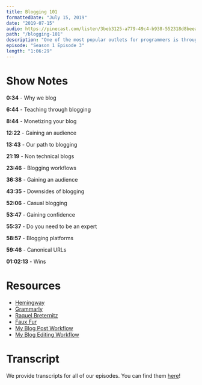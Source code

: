 ```yaml
---
title: Blogging 101
formattedDate: "July 15, 2019"
date: "2019-07-15"
audio: https://pinecast.com/listen/3beb3125-a779-49c4-b938-552318d8beea.mp3
path: "/blogging-101"
description: "One of the most popular outlets for programmers is through blogging. In this episode, we discuss why each of us got into blogging, the pros and cons of starting your own blog, and tips on how to make your blog a success."
episode: "Season 1 Episode 3"
length: "1:06:29"
---
```


# Show Notes

**0:34** - Why we blog

**6:44** - Teaching through blogging

**8:44** - Monetizing your blog

**12:22** - Gaining an audience

**13:43** - Our path to blogging

**21:19** - Non technical blogs

**23:46** - Blogging workflows

**36:38** - Gaining an audience

**43:35** - Downsides of blogging

**52:06** - Casual blogging

**53:47** - Gaining confidence

**55:37** - Do you need to be an expert

**58:57** - Blogging platforms

**59:46** - Canonical URLs

**01:02:13** - Wins

# Resources

- [Hemingway](http://hemingwayapp.com)
- [Grammarly](https://www.grammarly.com/)
- [Raquel Breternitz](https://www.linkedin.com/in/raquel-breternitz/)
- [Faux Fur](https://www.popsugar.com/fashion/Faux-Fur-Vests-More-10902641)
- [My Blog Post Workflow](https://dev.to/aspittel/my-blog-post-workflow-from-topic-to-publication-4n78)
- [My Blog Editing Workflow](https://www.a11ywithlindsey.com/blog/blogging-editing-process)

# Transcript

We provide transcripts for all of our episodes. You can find them [here](https://github.com/ladybug-podcast/ladybug-website/blob/master/transcripts/03-blogging-101.md)!
